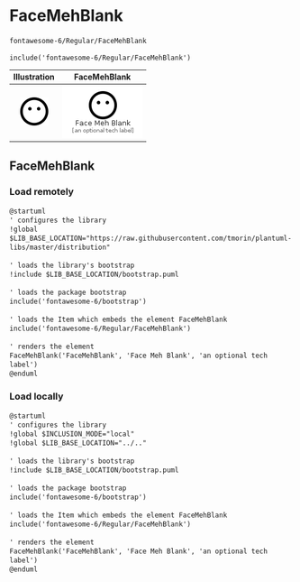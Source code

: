 # FaceMehBlank


```text
fontawesome-6/Regular/FaceMehBlank
```

```text
include('fontawesome-6/Regular/FaceMehBlank')
```



| Illustration | FaceMehBlank |
| :---: | :---: |
| ![illustration for Illustration](../../fontawesome-6/Regular/FaceMehBlank.png) | ![illustration for FaceMehBlank](../../fontawesome-6/Regular/FaceMehBlank.Local.png) |




## FaceMehBlank

### Load remotely
```plantuml
@startuml
' configures the library
!global $LIB_BASE_LOCATION="https://raw.githubusercontent.com/tmorin/plantuml-libs/master/distribution"

' loads the library's bootstrap
!include $LIB_BASE_LOCATION/bootstrap.puml

' loads the package bootstrap
include('fontawesome-6/bootstrap')

' loads the Item which embeds the element FaceMehBlank
include('fontawesome-6/Regular/FaceMehBlank')

' renders the element
FaceMehBlank('FaceMehBlank', 'Face Meh Blank', 'an optional tech label')
@enduml
```

### Load locally
```plantuml
@startuml
' configures the library
!global $INCLUSION_MODE="local"
!global $LIB_BASE_LOCATION="../.."

' loads the library's bootstrap
!include $LIB_BASE_LOCATION/bootstrap.puml

' loads the package bootstrap
include('fontawesome-6/bootstrap')

' loads the Item which embeds the element FaceMehBlank
include('fontawesome-6/Regular/FaceMehBlank')

' renders the element
FaceMehBlank('FaceMehBlank', 'Face Meh Blank', 'an optional tech label')
@enduml
```

